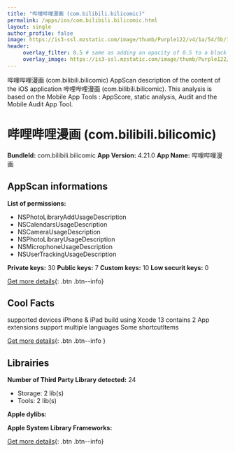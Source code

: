 ```yaml
---
title: "哔哩哔哩漫画 (com.bilibili.bilicomic)"
permalink: /apps/ios/com.bilibili.bilicomic.html
layout: single
author_profile: false
image: https://is3-ssl.mzstatic.com/image/thumb/Purple122/v4/1a/54/5b/1a545b5d-3fe5-e226-9c05-281b77f935d1/AppIcon-0-0-1x_U007emarketing-0-0-0-7-0-0-sRGB-0-0-0-GLES2_U002c0-512MB-85-220-0-0.png/512x512bb.jpg
header: 
     overlay_filter: 0.5 # same as adding an opacity of 0.5 to a black background
     overlay_image: https://is3-ssl.mzstatic.com/image/thumb/Purple122/v4/1a/54/5b/1a545b5d-3fe5-e226-9c05-281b77f935d1/AppIcon-0-0-1x_U007emarketing-0-0-0-7-0-0-sRGB-0-0-0-GLES2_U002c0-512MB-85-220-0-0.png/512x512bb.jpg
---
```

哔哩哔哩漫画 (com.bilibili.bilicomic) AppScan description of the content of the iOS application 哔哩哔哩漫画 (com.bilibili.bilicomic). This analysis is based on the Mobile App Tools : AppScore, static analysis, Audit and the Mobile Audit App Tool.

# 哔哩哔哩漫画 (com.bilibili.bilicomic)

**BundleId:** com.bilibili.bilicomic
**App Version:** 4.21.0
**App Name:** 哔哩哔哩漫画


## AppScan informations 

**List of permissions:** 
- NSPhotoLibraryAddUsageDescription
- NSCalendarsUsageDescription
- NSCameraUsageDescription
- NSPhotoLibraryUsageDescription
- NSMicrophoneUsageDescription
- NSUserTrackingUsageDescription
  
  
**Private keys:** 30
**Public keys:** 7
**Custom keys:** 10
**Low securit keys:** 0
  
[Get more details](/pricing.html){: .btn .btn--info}

## Cool Facts

supported devices iPhone & iPad
build using Xcode 13
contains 2 App extensions
support multiple languages
Some shortcutItems 
  
[Get more details](/pricing.html){: .btn .btn--info }

## Librairies 
**Number of Third Party Library detected:** 24
- Storage: 2 lib(s)
- Tools: 2 lib(s)


**Apple dylibs:**


**Apple System Library Frameworks:**


  
[Get more details](/pricing.html){: .btn .btn--info}

